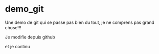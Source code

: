 # demo_git

Une demo de git qui se passe pas bien du tout, je ne comprens pas grand chose!!!

Je modifie depuis github

et je continu

